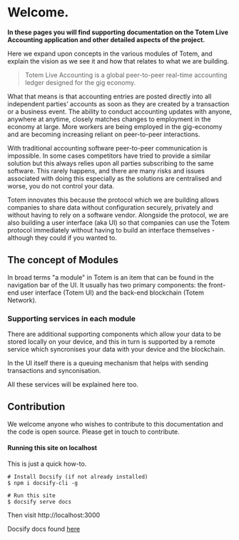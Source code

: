 # Welcome.

**In these pages you will find supporting documentation on the Totem Live Accounting application and other detailed aspects of the project.**

Here we expand upon concepts in the various modules of Totem, and explain the vision as we see it and how that relates to what we are building.

> Totem Live Accounting is a global peer-to-peer real-time accounting ledger designed for the gig economy. 

What that means is that accounting entries are posted directly into all independent parties’ accounts as soon as they are created by a transaction or a business event. The ability to conduct accounting updates with anyone, anywhere at anytime, closely matches changes to employment in the economy at large. More workers are being employed in the gig-economy and are becoming increasing reliant on peer-to-peer interactions.

With traditional accounting software peer-to-peer communication is impossible. In some cases competitors have tried to provide a similar solution but this always relies upon all parties subscribing to the same software. This rarely happens, and there are many risks and issues associated with doing this especially as the solutions are centralised and worse, you do not control your data. 

Totem innovates this because the protocol which we are building allows companies to share data without configuration securely, privately and without having to rely on a software vendor. Alongside the protocol, we are also building a user interface (aka UI) so that companies can use the Totem protocol immediately without having to build an interface themselves - although they could if you wanted to.

## The concept of Modules

In broad terms "a module" in Totem is an item that can be found in the navigation bar of the UI. It usually has two primary components: the front-end user interface (Totem UI) and the back-end blockchain (Totem Network).

### Supporting services in each module

There are additional supporting components which allow your data to be stored locally on your device, and this in turn is supported by a remote service which syncronises your data with your device and the blockchain. 

In the UI itself there is a queuing mechanism that helps with sending transactions and synconisation.

All these services will be explained here too. 

## Contribution

We welcome anyone who wishes to contribute to this documentation and the code is open source. Please get in touch to contribute.





#### Running this site on localhost

This is just a quick how-to. 

```shell
# Install Docsify (if not already installed)
$ npm i docsify-cli -g

# Run this site
$ docsify serve docs

```

Then visit http://localhost:3000

Docsify docs found [here](https://docsify.js.org/#/quickstart)